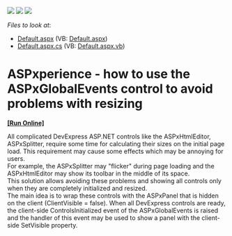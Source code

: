 <!-- default badges list -->
![](https://img.shields.io/endpoint?url=https://codecentral.devexpress.com/api/v1/VersionRange/128555162/13.1.4%2B)
[![](https://img.shields.io/badge/Open_in_DevExpress_Support_Center-FF7200?style=flat-square&logo=DevExpress&logoColor=white)](https://supportcenter.devexpress.com/ticket/details/E2381)
[![](https://img.shields.io/badge/📖_How_to_use_DevExpress_Examples-e9f6fc?style=flat-square)](https://docs.devexpress.com/GeneralInformation/403183)
<!-- default badges end -->
<!-- default file list -->
*Files to look at*:

* [Default.aspx](./CS/WebSite/Default.aspx) (VB: [Default.aspx](./VB/WebSite/Default.aspx))
* [Default.aspx.cs](./CS/WebSite/Default.aspx.cs) (VB: [Default.aspx.vb](./VB/WebSite/Default.aspx.vb))
<!-- default file list end -->
# ASPxperience - how to use the ASPxGlobalEvents control to avoid problems with resizing
<!-- run online -->
**[[Run Online]](https://codecentral.devexpress.com/e2381/)**
<!-- run online end -->


<p>All complicated DevExpress ASP.NET controls like the ASPxHtmlEditor, ASPxSplitter, require some time for calculating their sizes on the initial page load. This requirement may cause some effects which may be annoying for users.<br />
For example, the ASPxSplitter may "flicker" during page loading and the ASPxHtmlEditor may show its toolbar in the middle of its space. <br />
This solution allows avoiding these problems and showing all controls only when they are completely initialized and resized.<br />
The main idea is to wrap these controls with the ASPxPanel that is hidden on the client (ClientVisible = false). When all DevExpress controls are ready, the client-side ControlsInitialized event of the ASPxGlobalEvents is raised and the handler of this event may be used to show a panel with the client-side SetVisible property.</p>

<br/>



